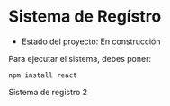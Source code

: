 <h1>Sistema de Regístro</h1>

- Estado del proyecto: En construcción

Para ejecutar el sistema, debes poner:

```npm install react ```

Sistema de registro 2
